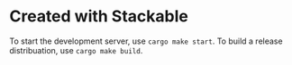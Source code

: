 # Created with Stackable

To start the development server, use `cargo make start`.
To build a release distribuation, use `cargo make build`. 
